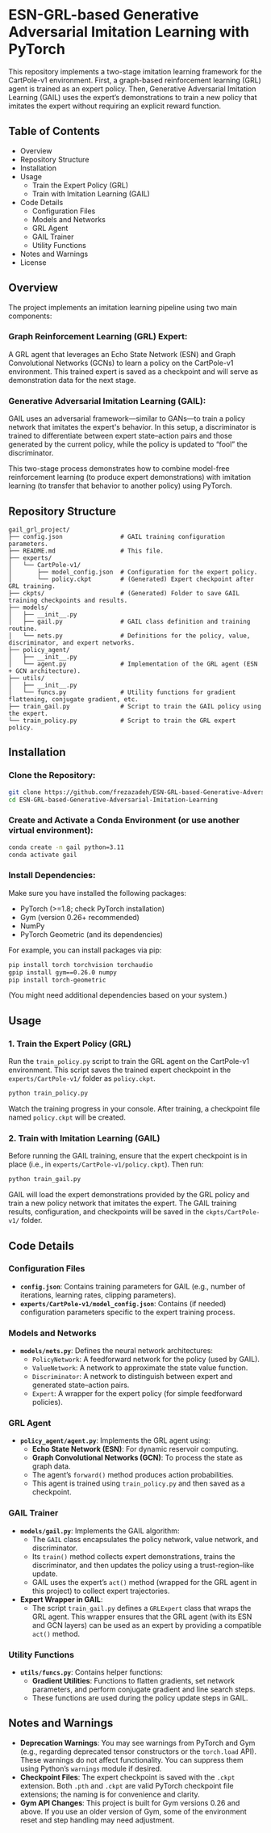 # ESN-GRL-based Generative Adversarial Imitation Learning with PyTorch

This repository implements a two-stage imitation learning framework for the CartPole-v1 environment. First, a graph-based reinforcement learning (GRL) agent is trained as an expert policy. Then, Generative Adversarial Imitation Learning (GAIL) uses the expert’s demonstrations to train a new policy that imitates the expert without requiring an explicit reward function.

## Table of Contents

- Overview
- Repository Structure
- Installation
- Usage
  - Train the Expert Policy (GRL)
  - Train with Imitation Learning (GAIL)
- Code Details
  - Configuration Files
  - Models and Networks
  - GRL Agent
  - GAIL Trainer
  - Utility Functions
- Notes and Warnings
- License

## Overview

The project implements an imitation learning pipeline using two main components:

### Graph Reinforcement Learning (GRL) Expert:
A GRL agent that leverages an Echo State Network (ESN) and Graph Convolutional Networks (GCNs) to learn a policy on the CartPole-v1 environment. This trained expert is saved as a checkpoint and will serve as demonstration data for the next stage.

### Generative Adversarial Imitation Learning (GAIL):
GAIL uses an adversarial framework—similar to GANs—to train a policy network that imitates the expert's behavior. In this setup, a discriminator is trained to differentiate between expert state–action pairs and those generated by the current policy, while the policy is updated to “fool” the discriminator.

This two-stage process demonstrates how to combine model-free reinforcement learning (to produce expert demonstrations) with imitation learning (to transfer that behavior to another policy) using PyTorch.

## Repository Structure
```
gail_grl_project/
├── config.json                # GAIL training configuration parameters.
├── README.md                  # This file.
├── experts/
│   └── CartPole-v1/
│       ├── model_config.json  # Configuration for the expert policy.
│       └── policy.ckpt        # (Generated) Expert checkpoint after GRL training.
├── ckpts/                     # (Generated) Folder to save GAIL training checkpoints and results.
├── models/
│   ├── __init__.py
│   ├── gail.py                # GAIL class definition and training routine.
│   └── nets.py                # Definitions for the policy, value, discriminator, and expert networks.
├── policy_agent/
│   ├── __init__.py
│   └── agent.py               # Implementation of the GRL agent (ESN + GCN architecture).
├── utils/
│   ├── __init__.py
│   └── funcs.py               # Utility functions for gradient flattening, conjugate gradient, etc.
├── train_gail.py              # Script to train the GAIL policy using the expert.
└── train_policy.py            # Script to train the GRL expert policy.
```

## Installation

### Clone the Repository:
```sh
git clone https://github.com/frezazadeh/ESN-GRL-based-Generative-Adversarial-Imitation-Learning.git
cd ESN-GRL-based-Generative-Adversarial-Imitation-Learning
```

### Create and Activate a Conda Environment (or use another virtual environment):
```sh
conda create -n gail python=3.11
conda activate gail
```

### Install Dependencies:
Make sure you have installed the following packages:
- PyTorch (>=1.8; check PyTorch installation)
- Gym (version 0.26+ recommended)
- NumPy
- PyTorch Geometric (and its dependencies)

For example, you can install packages via pip:
```sh
pip install torch torchvision torchaudio
gpip install gym==0.26.0 numpy
pip install torch-geometric
```
(You might need additional dependencies based on your system.)

## Usage

### 1. Train the Expert Policy (GRL)
Run the `train_policy.py` script to train the GRL agent on the CartPole-v1 environment. This script saves the trained expert checkpoint in the `experts/CartPole-v1/` folder as `policy.ckpt`.
```sh
python train_policy.py
```
Watch the training progress in your console. After training, a checkpoint file named `policy.ckpt` will be created.

### 2. Train with Imitation Learning (GAIL)
Before running the GAIL training, ensure that the expert checkpoint is in place (i.e., in `experts/CartPole-v1/policy.ckpt`). Then run:
```sh
python train_gail.py
```
GAIL will load the expert demonstrations provided by the GRL policy and train a new policy network that imitates the expert. The GAIL training results, configuration, and checkpoints will be saved in the `ckpts/CartPole-v1/` folder.

## Code Details

### Configuration Files
- **`config.json`**: Contains training parameters for GAIL (e.g., number of iterations, learning rates, clipping parameters).
- **`experts/CartPole-v1/model_config.json`**: Contains (if needed) configuration parameters specific to the expert training process.

### Models and Networks
- **`models/nets.py`**: Defines the neural network architectures:
  - `PolicyNetwork`: A feedforward network for the policy (used by GAIL).
  - `ValueNetwork`: A network to approximate the state value function.
  - `Discriminator`: A network to distinguish between expert and generated state–action pairs.
  - `Expert`: A wrapper for the expert policy (for simple feedforward policies).

### GRL Agent
- **`policy_agent/agent.py`**: Implements the GRL agent using:
  - **Echo State Network (ESN)**: For dynamic reservoir computing.
  - **Graph Convolutional Networks (GCN)**: To process the state as graph data.
  - The agent’s `forward()` method produces action probabilities.
  - This agent is trained using `train_policy.py` and then saved as a checkpoint.

### GAIL Trainer
- **`models/gail.py`**: Implements the GAIL algorithm:
  - The `GAIL` class encapsulates the policy network, value network, and discriminator.
  - Its `train()` method collects expert demonstrations, trains the discriminator, and then updates the policy using a trust-region–like update.
  - GAIL uses the expert’s `act()` method (wrapped for the GRL agent in this project) to collect expert trajectories.
- **Expert Wrapper in GAIL**:
  - The script `train_gail.py` defines a `GRLExpert` class that wraps the GRL agent. This wrapper ensures that the GRL agent (with its ESN and GCN layers) can be used as an expert by providing a compatible `act()` method.

### Utility Functions
- **`utils/funcs.py`**: Contains helper functions:
  - **Gradient Utilities**: Functions to flatten gradients, set network parameters, and perform conjugate gradient and line search steps.
  - These functions are used during the policy update steps in GAIL.

## Notes and Warnings

- **Deprecation Warnings**: You may see warnings from PyTorch and Gym (e.g., regarding deprecated tensor constructors or the `torch.load` API). These warnings do not affect functionality. You can suppress them using Python’s `warnings` module if desired.
- **Checkpoint Files**: The expert checkpoint is saved with the `.ckpt` extension. Both `.pth` and `.ckpt` are valid PyTorch checkpoint file extensions; the naming is for convenience and clarity.
- **Gym API Changes**: This project is built for Gym versions 0.26 and above. If you use an older version of Gym, some of the environment reset and step handling may need adjustment.
